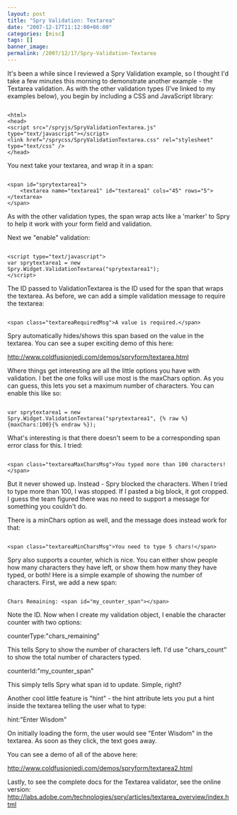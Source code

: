 ```yaml
---
layout: post
title: "Spry Validation: Textarea"
date: "2007-12-17T11:12:00+06:00"
categories: [misc]
tags: []
banner_image: 
permalink: /2007/12/17/Spry-Validation-Textarea
---
```


It's been a while since I reviewed a Spry Validation example, so I thought I'd take a few minutes this morning to demonstrate another example - the Textarea validation. As with the other validation types (I've linked to my examples below), you begin by including a CSS and JavaScript library:
<!--more-->
<code>
&lt;html&gt;
&lt;head&gt; 
&lt;script src="/spryjs/SpryValidationTextarea.js" type="text/javascript"&gt;&lt;/script&gt; 
&lt;link href="/sprycss/SpryValidationTextarea.css" rel="stylesheet" type="text/css" /&gt; 
&lt;/head&gt;
</code>

You next take your textarea, and wrap it in a span:

<code>
&lt;span id="sprytextarea1"&gt;
	&lt;textarea name="textarea1" id="textarea1" cols="45" rows="5"&gt;&lt;/textarea&gt;
&lt;/span&gt;
</code>

As with the other validation types, the span wrap acts like a 'marker' to Spry to help it work with your form field and validation. 

Next we "enable" validation:

<code>
&lt;script type="text/javascript"&gt;
var sprytextarea1 = new Spry.Widget.ValidationTextarea("sprytextarea1");
&lt;/script&gt;
</code>

The ID passed to ValidationTextarea is the ID used for the span that wraps the textarea. As before, we can add a simple validation message to require the textarea:

<code>
&lt;span class="textareaRequiredMsg"&gt;A value is required.&lt;/span&gt;
</code>

Spry automatically hides/shows this span based on the value in the textarea. You can see a super exciting demo of this here:

<a href="http://www.raymondcamden.com/demos/spryform/textarea.html">http://www.coldfusionjedi.com/demos/spryform/textarea.html</a>

Where things get interesting are all the little options you have with validation. I bet the one folks will use most is the maxChars option. As you can guess, this lets you set a maximum number of characters. You can enable this like so:

<code>
var sprytextarea1 = new Spry.Widget.ValidationTextarea("sprytextarea1", {% raw %}{maxChars:100}{% endraw %});
</code> 

What's interesting is that there doesn't seem to be a corresponding span error class for this. I tried:

<code>
&lt;span class="textareaMaxCharsMsg"&gt;You typed more than 100 characters!&lt;/span&gt;
</code>

But it never showed up. Instead - Spry blocked the characters. When I tried to type more than 100, I was stopped. If I pasted a big block, it got cropped. I guess the team figured there was no need to support a message for something you couldn't do. 

There is a minChars option as well, and the message does instead work for that:

<code>
&lt;span class="textareaMinCharsMsg"&gt;You need to type 5 chars!&lt;/span&gt;
</code>

Spry also supports a counter, which is nice. You can either show people how many characters they have left, or show them how many they have typed, or both! Here is a simple example of showing the number of characters. First, we add a new span:

<code>
Chars Remaining: &lt;span id="my_counter_span"&gt;&lt;/span&gt;
</code>

Note the ID. Now when I create my validation object, I enable the character counter with two options:

counterType:"chars_remaining"

This tells Spry to show the number of characters left. I'd use "chars_count" to show the total number of characters typed.

counterId:"my_counter_span"

This simply tells Spry what span id to update. Simple, right?

Another cool little feature is "hint" - the hint attribute lets you put a hint inside the textarea telling the user what to type:

hint:"Enter Wisdom"

On initially loading the form, the user would see "Enter Wisdom" in the textarea. As soon as they click, the text goes away.

You can see a demo of all of the above here: 

<a href="http://www.coldfusionjedi.com/demos/spryform/textarea2.html">http://www.coldfusionjedi.com/demos/spryform/textarea2.html</a>

Lastly, to see the complete docs for the Textarea validator, see the online version:
<a href="http://labs.adobe.com/technologies/spry/articles/textarea_overview/index.html">http://labs.adobe.com/technologies/spry/articles/textarea_overview/index.html</a>